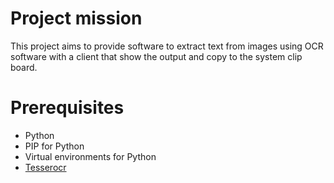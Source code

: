 # Project mission

This project aims to provide software to extract text from images using OCR
software with a client that show the output and copy to the system clip board.


# Prerequisites

- Python
- PIP for Python
- Virtual environments for Python
- [Tesserocr](https://github.com/sirfz/tesserocr)

